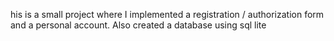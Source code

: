 his is a small project where I implemented a registration / authorization form and a personal account. Also created a database using sql lite
